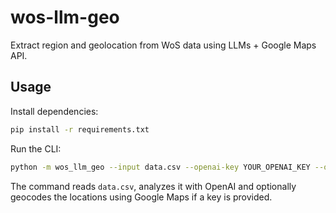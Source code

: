 # wos-llm-geo

Extract region and geolocation from WoS data using LLMs + Google Maps API.

## Usage

Install dependencies:

```bash
pip install -r requirements.txt
```

Run the CLI:

```bash
python -m wos_llm_geo --input data.csv --openai-key YOUR_OPENAI_KEY --output results.csv --gmaps-key YOUR_GMAPS_KEY
```

The command reads `data.csv`, analyzes it with OpenAI and optionally geocodes the locations using Google Maps if a key is provided.
